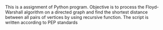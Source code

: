 This is a assignment of Python program. Objective is to process the Floyd-Warshall algorithm on a directed graph and find the shortest distance between all pairs of vertices by using recursive function. The script is written according to PEP standards
